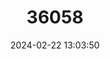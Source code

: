 ---
title: "36058"
category: "Sideroxylon retinerve"
draft: false
date: 2024-02-22 13:03:50
languages:
  Spanish; Castilian: ["Zapotillo"]
---